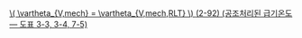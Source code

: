 <a href="/eco2_guide_center/1.%20ECO2%20Logic%20Guide/Hee1_Equation_List.html" class="equation-link" target="_blank" rel="noopener noreferrer">
  \( \vartheta_{V,mech} = \vartheta_{V,mech,RLT} \) <span class="eq-number">(2-92)</span> <span class="note">(공조처리된 급기온도 — 도표 3-3, 3-4, 7-5)</span>
</a>
